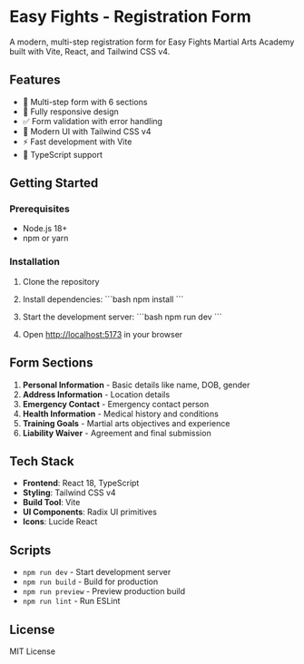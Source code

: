 # Easy Fights - Registration Form

A modern, multi-step registration form for Easy Fights Martial Arts Academy built with Vite, React, and Tailwind CSS v4.

## Features

- 🥊 Multi-step form with 6 sections
- 📱 Fully responsive design
- ✅ Form validation with error handling
- 🎨 Modern UI with Tailwind CSS v4
- ⚡ Fast development with Vite
- 🔧 TypeScript support

## Getting Started

### Prerequisites

- Node.js 18+ 
- npm or yarn

### Installation

1. Clone the repository
2. Install dependencies:
   \`\`\`bash
   npm install
   \`\`\`

3. Start the development server:
   \`\`\`bash
   npm run dev
   \`\`\`

4. Open [http://localhost:5173](http://localhost:5173) in your browser

## Form Sections

1. **Personal Information** - Basic details like name, DOB, gender
2. **Address Information** - Location details
3. **Emergency Contact** - Emergency contact person
4. **Health Information** - Medical history and conditions
5. **Training Goals** - Martial arts objectives and experience
6. **Liability Waiver** - Agreement and final submission

## Tech Stack

- **Frontend**: React 18, TypeScript
- **Styling**: Tailwind CSS v4
- **Build Tool**: Vite
- **UI Components**: Radix UI primitives
- **Icons**: Lucide React

## Scripts

- `npm run dev` - Start development server
- `npm run build` - Build for production
- `npm run preview` - Preview production build
- `npm run lint` - Run ESLint

## License

MIT License
